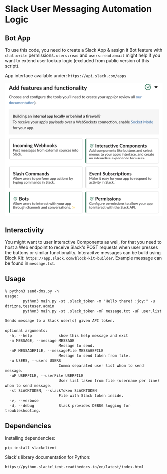 
# Slack User Messaging Automation Logic

## Bot App

To use this code, you need to create a Slack App & assign it Bot feature with `chat:write` permissions.
`users:read` and `users:read.email` might help if you want to extend user lookup logic (excluded from public version of this script).

App interface available under: `https://api.slack.com/apps`

<img src="app.png" alt="App Settings" width="550"/>

## Interactivity

You might want to user Interactive Components as well, for that you need to host a Web endpoint to receive Slack's POST requests when user presses the buttons or similar functionality. Interacitve messages can be build using Block Kit: `https://app.slack.com/block-kit-builder`. Example message can be found in `message.txt`.  

## Usage

```
% python3 send-dms.py -h
usage: 
        python3 main.py -st .slack_token -m "Hello there! :joy:" -u dtrizna,testuser,admin
        python3 main.py -st .slack_token -mF message.txt -uF user.list

Sends message to a Slack user[s] given API token.

optional arguments:
  -h, --help            show this help message and exit
  -m MESSAGE, --message MESSAGE
                        Message to send.
  -mF MESSAGEFILE, --messageFile MESSAGEFILE
                        Message to send taken from file.
  -u USERS, --users USERS
                        Comma separated user list whom to send message.
  -uF USERFILE, --userFile USERFILE
                        User list taken from file (username per line) whom to send message.
  -st SLACKTOKEN, --slackToken SLACKTOKEN
                        File with Slack token inside.
  -v, --verbose
  -d, --debug           Slack provides DEBUG logging for troubleshooting.
```

## Dependencies

Installing dependencies:

```
pip install slackclient
```

Slack's library documentation for Python:
```
https://python-slackclient.readthedocs.io/en/latest/index.html
```